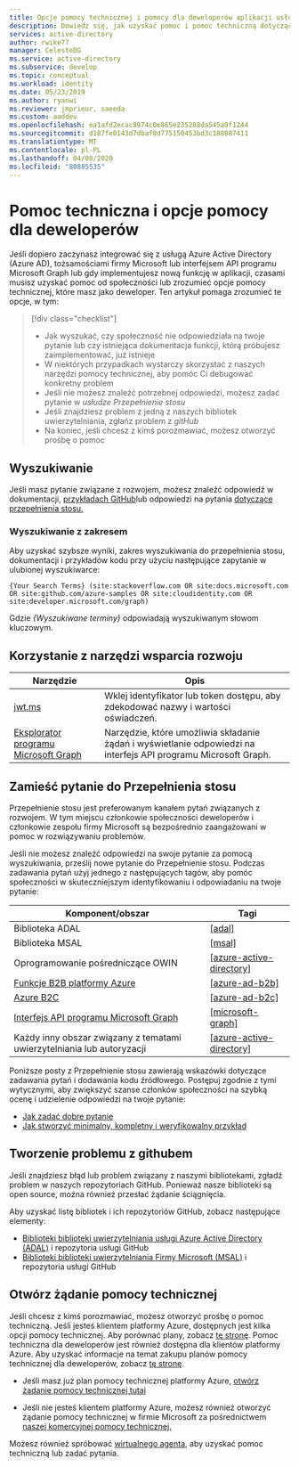 ```yaml
---
title: Opcje pomocy technicznej i pomocy dla deweloperów aplikacji usługi Azure AD
description: Dowiedz się, jak uzyskać pomoc i pomoc techniczną dotyczącą pytań i problemów związanych z programem podczas tworzenia aplikacji integrującej się z tożsamościami firmy Microsoft (usługa Azure Active Directory i konto Microsoft)
services: active-directory
author: rwike77
manager: CelesteDG
ms.service: active-directory
ms.subservice: develop
ms.topic: conceptual
ms.workload: identity
ms.date: 05/23/2019
ms.author: ryanwi
ms.reviewer: jmprieur, saeeda
ms.custom: aaddev
ms.openlocfilehash: ea1afd2ecac8974c0e865e235288da545a9f1244
ms.sourcegitcommit: d187fe0143d7dbaf8d775150453bd3c188087411
ms.translationtype: MT
ms.contentlocale: pl-PL
ms.lasthandoff: 04/08/2020
ms.locfileid: "80885535"
---
```

# <a name="support-and-help-options-for-developers"></a>Pomoc techniczna i opcje pomocy dla deweloperów

Jeśli dopiero zaczynasz integrować się z usługą Azure Active Directory (Azure AD), tożsamościami firmy Microsoft lub interfejsem API programu Microsoft Graph lub gdy implementujesz nową funkcję w aplikacji, czasami musisz uzyskać pomoc od społeczności lub zrozumieć opcje pomocy technicznej, które masz jako deweloper. Ten artykuł pomaga zrozumieć te opcje, w tym:

> [!div class="checklist"]
> * Jak wyszukać, czy społeczność nie odpowiedziała na twoje pytanie lub czy istniejąca dokumentacja funkcji, którą próbujesz zaimplementować, już istnieje
> * W niektórych przypadkach wystarczy skorzystać z naszych narzędzi pomocy technicznej, aby pomóc Ci debugować konkretny problem
> * Jeśli nie możesz znaleźć potrzebnej odpowiedzi, możesz zadać pytanie w *usłudze Przepełnienie stosu*
> * Jeśli znajdziesz problem z jedną z naszych bibliotek uwierzytelniania, zgłańz problem z *gitHub*
> * Na koniec, jeśli chcesz z kimś porozmawiać, możesz otworzyć prośbę o pomoc

## <a name="search"></a>Wyszukiwanie

Jeśli masz pytanie związane z rozwojem, możesz znaleźć odpowiedź w dokumentacji, [przykładach GitHub](https://github.com/azure-samples)lub odpowiedzi na pytania [dotyczące przepełnienia stosu.](https://www.stackoverflow.com)

### <a name="scoped-search"></a>Wyszukiwanie z zakresem

Aby uzyskać szybsze wyniki, zakres wyszukiwania do przepełnienia stosu, dokumentacji i przykładów kodu przy użyciu następujące zapytanie w ulubionej wyszukiwarce:

```
{Your Search Terms} (site:stackoverflow.com OR site:docs.microsoft.com OR site:github.com/azure-samples OR site:cloudidentity.com OR site:developer.microsoft.com/graph)
```

Gdzie *{Wyszukiwane terminy}* odpowiadają wyszukiwanym słowom kluczowym.

## <a name="use-the-development-support-tools"></a>Korzystanie z narzędzi wsparcia rozwoju

| Narzędzie  | Opis  |
|---------|---------|
| [jwt.ms](https://jwt.ms) | Wklej identyfikator lub token dostępu, aby zdekodować nazwy i wartości oświadczeń. |
| [Eksplorator programu Microsoft Graph](https://developer.microsoft.com/graph/graph-explorer)| Narzędzie, które umożliwia składanie żądań i wyświetlanie odpowiedzi na interfejs API programu Microsoft Graph. |

## <a name="post-a-question-to-stack-overflow"></a>Zamieść pytanie do Przepełnienia stosu

Przepełnienie stosu jest preferowanym kanałem pytań związanych z rozwojem. W tym miejscu członkowie społeczności deweloperów i członkowie zespołu firmy Microsoft są bezpośrednio zaangażowani w pomoc w rozwiązywaniu problemów.

Jeśli nie możesz znaleźć odpowiedzi na swoje pytanie za pomocą wyszukiwania, prześlij nowe pytanie do Przepełnienie stosu. Podczas zadawania pytań użyj jednego z następujących tagów, aby pomóc społeczności w skuteczniejszym identyfikowaniu i odpowiadaniu na twoje pytanie:

|Komponent/obszar  | Tagi |
|---------|---------|
| Biblioteka ADAL | [[adal]](https://stackoverflow.com/questions/tagged/adal) |
| Biblioteka MSAL     | [[msal]](https://stackoverflow.com/questions/tagged/msal) |
| Oprogramowanie pośredniczące OWIN  | [[azure-active-directory]](https://stackoverflow.com/questions/tagged/azure-active-directory) |
| [Funkcje B2B platformy Azure](https://docs.microsoft.com/azure/active-directory/active-directory-b2b-what-is-azure-ad-b2b)  | [[azure-ad-b2b]](https://stackoverflow.com/questions/tagged/azure-ad-b2b) |
| [Azure B2C](https://azure.microsoft.com/services/active-directory-b2c/)  | [[azure-ad-b2c]](https://stackoverflow.com/questions/tagged/azure-ad-b2c) |
| [Interfejs API programu Microsoft Graph](https://developer.microsoft.com/graph/) | [[microsoft-graph]](https://stackoverflow.com/questions/tagged/microsoft-graph) |
| Każdy inny obszar związany z tematami uwierzytelniania lub autoryzacji | [[azure-active-directory]](https://stackoverflow.com/questions/tagged/azure-active-directory) |

Poniższe posty z Przepełnienie stosu zawierają wskazówki dotyczące zadawania pytań i dodawania kodu źródłowego. Postępuj zgodnie z tymi wytycznymi, aby zwiększyć szanse członków społeczności na szybką ocenę i udzielenie odpowiedzi na twoje pytanie:

* [Jak zadać dobre pytanie](https://stackoverflow.com/help/how-to-ask)
* [Jak stworzyć minimalny, kompletny i weryfikowalny przykład](https://stackoverflow.com/help/mcve)

## <a name="create-a-github-issue"></a>Tworzenie problemu z githubem

Jeśli znajdziesz błąd lub problem związany z naszymi bibliotekami, zgładź problem w naszych repozytoriach GitHub. Ponieważ nasze biblioteki są open source, można również przesłać żądanie ściągnięcia.

Aby uzyskać listę bibliotek i ich repozytoriów GitHub, zobacz następujące elementy:

* [Biblioteki biblioteki uwierzytelniania usługi Azure Active Directory (ADAL)](../azuread-dev/active-directory-authentication-libraries.md) i repozytoria usługi GitHub
* [Biblioteki biblioteki uwierzytelniania Firmy Microsoft (MSAL)](reference-v2-libraries.md) i repozytoria usługi GitHub

## <a name="open-a-support-request"></a>Otwórz żądanie pomocy technicznej

Jeśli chcesz z kimś porozmawiać, możesz otworzyć prośbę o pomoc techniczną. Jeśli jesteś klientem platformy Azure, dostępnych jest kilka opcji pomocy technicznej. Aby porównać plany, zobacz [tę stronę](https://azure.microsoft.com/support/plans/). Pomoc techniczna dla deweloperów jest również dostępna dla klientów platformy Azure. Aby uzyskać informacje na temat zakupu planów pomocy technicznej dla deweloperów, zobacz [tę stronę](https://azure.microsoft.com/support/plans/developer/).

* Jeśli masz już plan pomocy technicznej platformy Azure, [otwórz żądanie pomocy technicznej tutaj](https://portal.azure.com/#blade/Microsoft_Azure_Support/HelpAndSupportBlade/newsupportrequest)

* Jeśli nie jesteś klientem platformy Azure, możesz również otworzyć żądanie pomocy technicznej w firmie Microsoft za pośrednictwem [naszej komercyjnej pomocy technicznej.](https://support.microsoft.com/en-us/gp/contactus81?Audience=Commercial)

Możesz również spróbować [wirtualnego agenta,](https://support.microsoft.com/contactus/?ws=support) aby uzyskać pomoc techniczną lub zadać pytania.
